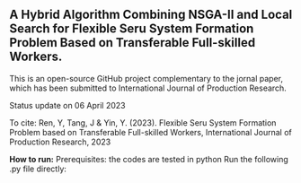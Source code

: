 ## A Hybrid Algorithm Combining NSGA-II and Local Search for Flexible Seru System Formation Problem Based on Transferable Full-skilled Workers.

This is an open-source GitHub project complementary to the jornal paper, which has been submitted to International Journal of Production Research.

Status update on 06 April 2023

To cite:
Ren, Y, Tang, J & Yin, Y. (2023). Flexible Seru System Formation Problem based on Transferable Full-skilled Workers, International Journal of Production Research, 2023

**How to run:**
Prerequisites: the codes are tested in python
Run the following .py file directly:
